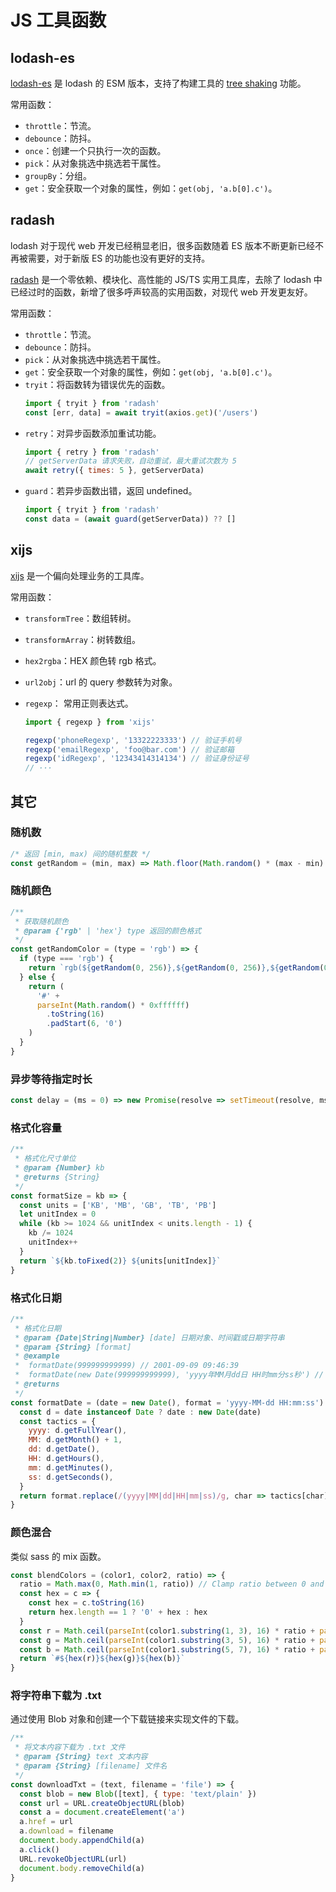 # JS 工具函数

## lodash-es

[lodash-es](https://www.npmjs.com/package/lodash-es) 是 lodash 的 ESM 版本，支持了构建工具的 [tree shaking](https://webpack.docschina.org/guides/tree-shaking/) 功能。

常用函数：

- `throttle`：节流。
- `debounce`：防抖。
- `once`：创建一个只执行一次的函数。
- `pick`：从对象挑选中挑选若干属性。
- `groupBy`：分组。
- `get`：安全获取一个对象的属性，例如：`get(obj, 'a.b[0].c')`。

## radash

lodash 对于现代 web 开发已经稍显老旧，很多函数随着 ES 版本不断更新已经不再被需要，对于新版 ES 的功能也没有更好的支持。

[radash](https://www.radash.wiki/) 是一个零依赖、模块化、高性能的 JS/TS 实用工具库，去除了 lodash 中已经过时的函数，新增了很多呼声较高的实用函数，对现代 web 开发更友好。

常用函数：

- `throttle`：节流。
- `debounce`：防抖。
- `pick`：从对象挑选中挑选若干属性。
- `get`：安全获取一个对象的属性，例如：`get(obj, 'a.b[0].c')`。
- `tryit`：将函数转为错误优先的函数。
  ```js
  import { tryit } from 'radash'
  const [err, data] = await tryit(axios.get)('/users')
  ```
- `retry`：对异步函数添加重试功能。
  ```js
  import { retry } from 'radash'
  // getServerData 请求失败，自动重试，最大重试次数为 5
  await retry({ times: 5 }, getServerData)
  ```
- `guard`：若异步函数出错，返回 undefined。
  ```js
  import { tryit } from 'radash'
  const data = (await guard(getServerData)) ?? []
  ```

## xijs

[xijs](https://www.npmjs.com/package/xijs) 是一个偏向处理业务的工具库。

常用函数：

- `transformTree`：数组转树。
- `transformArray`：树转数组。
- `hex2rgba`：HEX 颜色转 rgb 格式。
- `url2obj`：url 的 query 参数转为对象。
- `regexp`： 常用正则表达式。

  ```js
  import { regexp } from 'xijs'

  regexp('phoneRegexp', '13322223333') // 验证手机号
  regexp('emailRegexp', 'foo@bar.com') // 验证邮箱
  regexp('idRegexp', '12343414314134') // 验证身份证号
  // ···
  ```

## 其它

### 随机数

```js
/* 返回 [min, max) 间的随机整数 */
const getRandom = (min, max) => Math.floor(Math.random() * (max - min) + min)
```

### 随机颜色

```js
/**
 * 获取随机颜色
 * @param {'rgb' | 'hex'} type 返回的颜色格式
 */
const getRandomColor = (type = 'rgb') => {
  if (type === 'rgb') {
    return `rgb(${getRandom(0, 256)},${getRandom(0, 256)},${getRandom(0, 256)})`
  } else {
    return (
      '#' +
      parseInt(Math.random() * 0xffffff)
        .toString(16)
        .padStart(6, '0')
    )
  }
}
```

### 异步等待指定时长

```js
const delay = (ms = 0) => new Promise(resolve => setTimeout(resolve, ms))
```

### 格式化容量

```js
/**
 * 格式化尺寸单位
 * @param {Number} kb
 * @returns {String}
 */
const formatSize = kb => {
  const units = ['KB', 'MB', 'GB', 'TB', 'PB']
  let unitIndex = 0
  while (kb >= 1024 && unitIndex < units.length - 1) {
    kb /= 1024
    unitIndex++
  }
  return `${kb.toFixed(2)} ${units[unitIndex]}`
}
```

### 格式化日期

```js
/**
 * 格式化日期
 * @param {Date|String|Number} [date] 日期对象、时间戳或日期字符串
 * @param {String} [format]
 * @example
 *  formatDate(999999999999) // 2001-09-09 09:46:39
 *  formatDate(new Date(999999999999), 'yyyy年MM月dd日 HH时mm分ss秒') // '2001年09月09日 09时46分39秒'
 * @returns
 */
const formatDate = (date = new Date(), format = 'yyyy-MM-dd HH:mm:ss') => {
  const d = date instanceof Date ? date : new Date(date)
  const tactics = {
    yyyy: d.getFullYear(),
    MM: d.getMonth() + 1,
    dd: d.getDate(),
    HH: d.getHours(),
    mm: d.getMinutes(),
    ss: d.getSeconds(),
  }
  return format.replace(/(yyyy|MM|dd|HH|mm|ss)/g, char => tactics[char].toString().padStart(2, '0'))
}
```

### 颜色混合

类似 sass 的 mix 函数。

```js
const blendColors = (color1, color2, ratio) => {
  ratio = Math.max(0, Math.min(1, ratio)) // Clamp ratio between 0 and 1
  const hex = c => {
    const hex = c.toString(16)
    return hex.length == 1 ? '0' + hex : hex
  }
  const r = Math.ceil(parseInt(color1.substring(1, 3), 16) * ratio + parseInt(color2.substring(1, 3), 16) * (1 - ratio))
  const g = Math.ceil(parseInt(color1.substring(3, 5), 16) * ratio + parseInt(color2.substring(3, 5), 16) * (1 - ratio))
  const b = Math.ceil(parseInt(color1.substring(5, 7), 16) * ratio + parseInt(color2.substring(5, 7), 16) * (1 - ratio))
  return `#${hex(r)}${hex(g)}${hex(b)}`
}
```

### 将字符串下载为 .txt

通过使用 Blob 对象和创建一个下载链接来实现文件的下载。

```js
/**
 * 将文本内容下载为 .txt 文件
 * @param {String} text 文本内容
 * @param {String} [filename] 文件名
 */
const downloadTxt = (text, filename = 'file') => {
  const blob = new Blob([text], { type: 'text/plain' })
  const url = URL.createObjectURL(blob)
  const a = document.createElement('a')
  a.href = url
  a.download = filename
  document.body.appendChild(a)
  a.click()
  URL.revokeObjectURL(url)
  document.body.removeChild(a)
}
```
